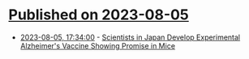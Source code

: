 # [Published on 2023-08-05](index.md)

* [2023-08-05, 17:34:00](https://science.slashdot.org/story/23/08/05/0215252/scientists-in-japan-develop-experimental-alzheimers-vaccine-showing-promise-in-mice?utm_source=rss1.0mainlinkanon&utm_medium=feed) - [Scientists in Japan Develop Experimental Alzheimer's Vaccine Showing Promise in Mice](https://science.slashdot.org/story/23/08/05/0215252/scientists-in-japan-develop-experimental-alzheimers-vaccine-showing-promise-in-mice?utm_source=rss1.0mainlinkanon&utm_medium=feed)
